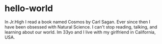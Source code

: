 # hello-world

In Jr.High I read a book named Cosmos by Carl Sagan. Ever since then I have been obsessed with Natural Science. I can't stop reading, talking, and learning about our world. Im 33yo and I live with my girlfriend in California, USA.
